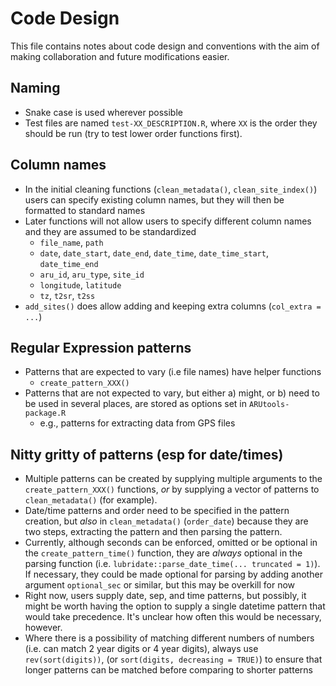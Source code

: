 # Code Design

This file contains notes about code design and conventions with the aim of
making collaboration and future modifications easier.

## Naming
- Snake case is used wherever possible
- Test files are named `test-XX_DESCRIPTION.R`, where `XX` is the order they 
  should be run (try to test lower order functions first).

## Column names
- In the initial cleaning functions (`clean_metadata()`, `clean_site_index()`)
  users can specify existing column names, but they will then be formatted
  to standard names
- Later functions will not allow users to specify different column names and
  they are assumed to be standardized
  - `file_name`, `path`
  - `date`, `date_start`, `date_end`, `date_time`, `date_time_start`, `date_time_end`
  - `aru_id`, `aru_type`, `site_id`
  - `longitude`, `latitude`
  - `tz`, `t2sr`, `t2ss`
- `add_sites()` does allow adding and keeping extra columns (`col_extra = ...`)

## Regular Expression patterns
- Patterns that are expected to vary (i.e file names) have helper functions
  - `create_pattern_XXX()`
- Patterns that are not expected to vary, but either a) might, or b) need to
  be used in several places, are stored as options set in `ARUtools-package.R`
    - e.g., patterns for extracting data from GPS files
    
## Nitty gritty of patterns (esp for date/times)
- Multiple patterns can be created by supplying multiple arguments to the 
  `create_pattern_XXX()` functions, *or* by supplying a vector of patterns to
  `clean_metadata()` (for example). 
- Date/time patterns and order need to be specified in the pattern creation, but
  *also* in `clean_metadata()` (`order_date`) because they are two steps, extracting
  the pattern and then parsing the pattern. 
- Currently, although seconds can be enforced, omitted or be optional in the 
  `create_pattern_time()` function, they are *always* optional in the parsing
  function (i.e. `lubridate::parse_date_time(... truncated = 1)`). 
  If necessary, they could be made optional for parsing by adding another argument
  `optional_sec` or similar, but this may be overkill for now
- Right now, users supply date, sep, and time patterns, but possibly, it might
  be worth having the option to supply a single datetime pattern that would take
  precedence. It's unclear how often this would be necessary, however.
- Where there is a possibility of matching different numbers of numbers (i.e.
  can match 2 year digits or 4 year digits), always use `rev(sort(digits))`, 
  (or `sort(digits, decreasing = TRUE)`) to ensure that longer patterns can
  be matched before comparing to shorter patterns
  
  
